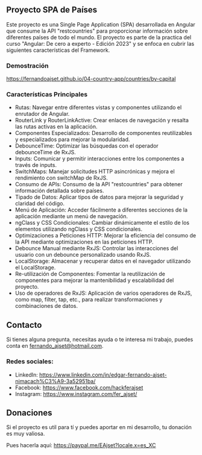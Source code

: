 ## Proyecto SPA de Países
Este proyecto es una Single Page Application (SPA) desarrollada en Angular que consume la API "restcountries" para proporcionar información sobre diferentes países de todo el mundo.
El proyecto es parte de la practica del curso "Angular: De cero a experto - Edición 2023" y se enfoca en cubrir las siguientes características del Framework.

### Demostración
https://fernandoajset.github.io/04-country-app/countries/by-capital

### Características Principales
- Rutas: Navegar entre diferentes vistas y componentes utilizando el enrutador de Angular.
- RouterLink y RouterLinkActive: Crear enlaces de navegación y resalta las rutas activas en la aplicación.
- Componentes Especializados: Desarrollo de componentes reutilizables y especializados para mejorar la modularidad.
- DebounceTime: Optimizar las búsquedas con el operador debounceTime de RxJS.
- Inputs: Comunicar y permitir interacciones entre los componentes a través de inputs.
- SwitchMaps: Manejar solicitudes HTTP asincrónicas y mejora el rendimiento con switchMap de RxJS.
- Consumo de APIs: Consumo de la API "restcountries" para obtener información detallada sobre países.
- Tipado de Datos: Aplicar tipos de datos para mejorar la seguridad y claridad del código.
- Menú de Aplicación: Acceder fácilmente a diferentes secciones de la aplicación mediante un menú de navegación.
- ngClass y CSS Condicionales: Cambiar dinámicamente el estilo de los elementos utilizando ngClass y CSS condicionales.
- Optimizaciones a Peticiones HTTP: Mejorar la eficiencia del consumo de la API mediante optimizaciones en las peticiones HTTP.
- Debounce Manual mediante RxJS: Controlar las interacciones del usuario con un debounce personalizado usando RxJS.
- LocalStorage: Almacenar y recuperar datos en el navegador utilizando el LocalStorage.
- Re-utilización de Componentes: Fomentar la reutilización de componentes para mejorar la mantenibilidad y escalabilidad del proyecto.
- Uso de operadores de RxJS: Aplicación de varios operadores de RxJS, como map, filter, tap, etc., para realizar transformaciones y combinaciones de datos.

## Contacto
Si tienes alguna pregunta, necesitas ayuda o te interesa mi trabajo, puedes conta en fernando_ajset@hotmail.com.

### Redes sociales:
- LinkedIn: https://www.linkedin.com/in/edgar-fernando-ajset-nimacach%C3%A9-3a52951ba/
- Facebook: https://www.facebook.com/hackferajset
- Instagram: https://www.instagram.com/fer_ajset/

## Donaciones
Si el proyecto es util para tí y puedes aportar en mi desarrollo, tu donación es muy valiosa.

Pues hacerla aquí: https://paypal.me/EAjset?locale.x=es_XC
